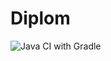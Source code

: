 # Diplom
![Java CI with Gradle](https://github.com/SergeyPanama/Diplom/actions/workflows/gradle.yml/badge.svg?branch=main)

